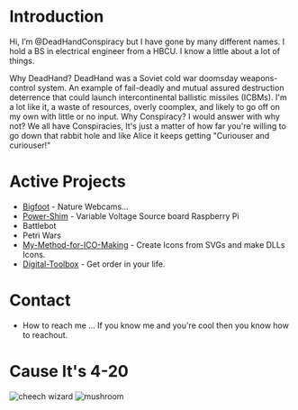 <!---
DeadHandConspiracy/DeadHandConspiracy is currently under construction
--->

# Introduction
Hi, I’m @DeadHandConspiracy but I have gone by many different names.  I hold a BS in electrical engineer from a HBCU.  I know a little about a lot of things.

Why DeadHand?  DeadHand was a Soviet cold war doomsday weapons-control system. An example of fail-deadly and mutual assured destruction deterrence that could launch intercontinental ballistic missiles (ICBMs).  I'm a lot like it, a waste of resources, overly coomplex, and likely to go off on my own with little or no input. Why Conspiracy?  I would answer with why not? We all have Conspiracies, It's just a matter of how far you're willing to go down that rabbit hole and like Alice it keeps getting "Curiouser and curiouser!"

# Active Projects
- [Bigfoot](https://github.com/DeadHandConspiracy/Bigfoot) - Nature Webcams...
- [Power-Shim](https://github.com/DeadHandConspiracy/Power-Shim/blob/main/README.md) - Variable Voltage Source board Raspberry Pi 
- Battlebot
- Petri Wars
- [My-Method-for-ICO-Making](https://github.com/DeadHandConspiracy/My-Method-for-ICO-Making/blob/main/README.md) - Create Icons from SVGs and make DLLs Icons.
- [Digital-Toolbox](https://github.com/DeadHandConspiracy/Digital-Toolbox/blob/main/README.md) - Get order in your life.

# Contact
- How to reach me ... If you know me and you're cool then you know how to reachout.

# Cause It's 4-20
![cheech wizard](https://user-images.githubusercontent.com/90804577/233504449-4c2adda6-e193-4238-abc0-a2c8051f6fd5.svg)
![mushroom](https://user-images.githubusercontent.com/90804577/233504467-ede0fb74-4273-4191-9d60-f984a3ef57f7.svg)
